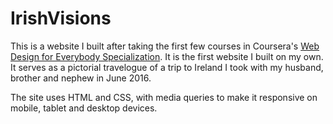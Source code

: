 # IrishVisions

This is a website I built after taking the first few courses in Coursera's [Web Design for Everybody Specialization](https://www.coursera.org/specializations/web-design). It is the first website I built on my own. It serves as a pictorial travelogue of a trip to Ireland I took with my husband, brother and nephew in June 2016.

The site uses HTML and CSS, with media queries to make it responsive on mobile, tablet and desktop devices.
